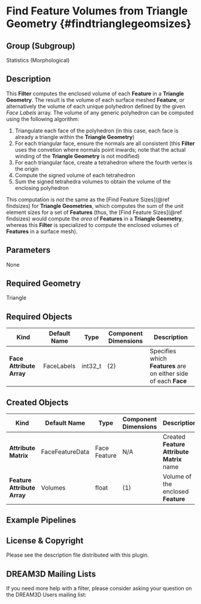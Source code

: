Find Feature Volumes from Triangle Geometry {#findtrianglegeomsizes}
=============

## Group (Subgroup) ##

Statistics (Morphological)

## Description ##

This **Filter** computes the enclosed volume of each **Feature** in a **Triangle Geometry**.  The result is the volume of each surface meshed **Feature**, or alternatively the volume of each unique polyhedron defined by the given _Face Labels_ array.  The volume of any generic polyhedron can be computed using the following algorithm:

1. Triangulate each face of the polyhedron (in this case, each face is already a triangle within the **Triangle Geometry**)
2. For each triangular face, ensure the normals are all consistent (this **Filter** uses the convetion where normals point inwards; note that the actual winding of the **Triangle Geometry** is not modified)
3. For each triangular face, create a tetrahedron where the fourth vertex is the origin
4. Compute the signed volume of each tetrahedron
5. Sum the signed tetrahedra volumes to obtain the volume of the enclosing polyhedron

This computation is _not_ the same as the [Find Feature Sizes](@ref findsizes) for **Triangle Geometries**, which computes the sum of the unit element sizes for a set of **Features** (thus, the [Find Feature Sizes](@ref findsizes) would compute the _area_ of **Features** in a **Triangle Geometry**, whereas this **Filter** is specialized to compute the enclosed volumes of **Features** in a surface mesh).

## Parameters ##

None

## Required Geometry ##

Triangle

## Required Objects ##

| Kind | Default Name | Type | Component Dimensions | Description |
|------|--------------|------|----------------------|-------------|
| **Face Attribute Array** | FaceLabels | int32_t | (2) | Specifies which **Features** are on either side of each **Face** |

## Created Objects ##

| Kind | Default Name | Type | Component Dimensions | Description |
|------|--------------|------|----------------------|-------------|
| **Attribute Matrix** | FaceFeatureData | Face Feature | N/A | Created **Feature Attribute Matrix** name |
| **Feature Attribute Array** | Volumes |  float | (1) | Volume of the enclosed **Feature** |

## Example Pipelines ##



## License & Copyright ##

Please see the description file distributed with this plugin.

## DREAM3D Mailing Lists ##

If you need more help with a filter, please consider asking your question on the DREAM3D Users mailing list:
